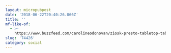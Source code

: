 ```yaml
---
layout: micropubpost
date: '2018-06-22T20:40:26.066Z'
title: ''
mf-like-of:
  - >-
    https://www.buzzfeed.com/carolineodonovan/ziosk-presto-tabletop-tablet-restaurant-rating-servers?utm_term=.flYY91r5Za#.jkloJz4Ol1
slug: '74426'
category: social
---
```

